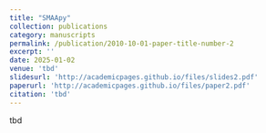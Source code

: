 ```yaml
---
title: "SMAApy"
collection: publications
category: manuscripts
permalink: /publication/2010-10-01-paper-title-number-2
excerpt: ''
date: 2025-01-02
venue: 'tbd'
slidesurl: 'http://academicpages.github.io/files/slides2.pdf'
paperurl: 'http://academicpages.github.io/files/paper2.pdf'
citation: 'tbd'
---
```

tbd
